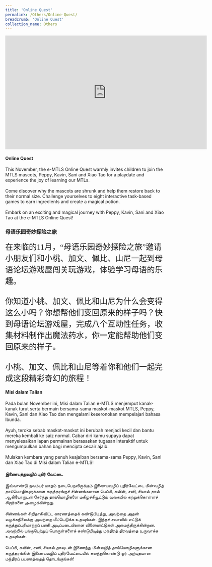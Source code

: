 ```yaml
---
title: 'Online Quest'
permalink: /Others/Online-Quest/
breadcrumb: 'Online Quest'
collection_name: Others
---
```


<!-- Global site tag (gtag.js) - Google Ads: 726049306 -->
<script async src="https://www.googletagmanager.com/gtag/js?id=AW-726049306"></script>
<script>
  window.dataLayer = window.dataLayer || [];
  function gtag(){dataLayer.push(arguments);}
  gtag('js', new Date());

  gtag('config', 'AW-726049306');
</script>
<iframe src="https://player.vimeo.com/video/452631885" width="640" height="360" frameborder="0" allow="autoplay; fullscreen" allowfullscreen></iframe>
<h4>Online Quest</h4>
<span style="text-align:justify;">This November, the e-MTLS Online Quest warmly invites children to join the MTLS mascots, Peppy, Kavin, Sani and Xiao Tao for a playdate and experience the joy of learning our MTLs. <br/><br/></span>
<span style="text-align:justify;">Come discover why the mascots are shrunk and help them restore back to their normal size. Challenge yourselves to eight interactive task-based games to earn ingredients and create a magical potion. <br/><br/></span>
Embark on an exciting and magical journey with Peppy, Kavin, Sani and Xiao Tao at the e-MTLS Online Quest!

<h3 style="font-family:KaiTi">母语乐园奇妙探险之旅</h3>
<span style="font-family:KaiTi; font-size:25px;text-align:justify;">在来临的11月，“母语乐园奇妙探险之旅”邀请小朋友们和小桃、加文、佩比、山尼一起到母语论坛游戏屋闯关玩游戏，体验学习母语的乐趣。<br/><br/></span>
<span style="font-family:KaiTi; font-size:25px;text-align:justify;">你知道小桃、加文、佩比和山尼为什么会变得这么小吗？你想帮他们变回原来的样子吗？快到母语论坛游戏屋，完成八个互动性任务，收集材料制作出魔法药水，你一定能帮助他们变回原来的样子。<br/><br/></span>
<span style="font-family:KaiTi; font-size:25px;text-align:justify;">小桃、加文、佩比和山尼等着你和他们一起完成这段精彩奇幻的旅程！</span>

<h4>Misi dalam Talian</h4>
<span style="text-align:justify;">Pada bulan November ini, Misi dalam Talian e-MTLS menjemput kanak-kanak turut serta bermain bersama-sama maskot-maskot MTLS, Peppy, Kavin, Sani dan Xiao Tao dan mengalami keseronokan mempelajari bahasa Ibunda. <br/><br/></span>
<span style="text-align:justify;">Ayuh, teroka sebab maskot-maskot ini berubah menjadi kecil dan bantu mereka kembali ke saiz normal. Cabar diri kamu supaya dapat menyelesaikan lapan permainan berasaskan tugasan interaktif untuk mengumpulkan bahan bagi  mencipta cecair ajaib. <br/><br/></span>
<span style="text-align:justify;">Mulakan kembara yang penuh keajaiban bersama-sama Peppy, Kavin, Sani dan Xiao Tao di Misi dalam Talian e-MTLS!</span>

<h4>இணையத்துவழிப் புதிர் வேட்டை   </h4>
<span style="text-align:justify;">இவ்வாண்டு நவம்பர் மாதம் நடைபெறவிருக்கும் இணையவழிப் புதிர்வேட்டை மின்வழித் தாய்மொழிகளுக்கான கருத்தரங்குச் சின்னங்களான பெப்பி, கவின், சனி, சியாவ் தாவ்  ஆகியோருடன் சேர்ந்து தாய்மொழிகளை மகிழ்ச்சியூட்டும் வகையில் கற்றுக்கொள்ளச் சிறார்களை அழைக்கின்றது.<br/><br/></span>
<span style="text-align:justify;">சின்னங்கள் சிறிதாகிவிட்ட காரணத்தைக் கண்டுபிடித்து, அவற்றை அதன் வழக்கநிலைக்கு அவற்றை மீட்டெடுக்க உதவுங்கள். இந்தச் சவாலில் எட்டுக் கருத்துப்பரிமாற்றப் பணி அடிப்படையிலான விளையாட்டுகள் அமைந்திருக்கின்றன. அவற்றில் பங்குபெற்றுப் பொருள்களைக் கண்டுபிடித்து மந்திரத் திரவத்தை உருவாக்க உதவுங்கள்.<br/><br/></span>
<span style="text-align:justify;">பெப்பி, கவின், சனி, சியாவ் தாவுடன் இணைந்து மின்வழித் தாய்மொழிகளுக்கான கருத்தரங்கின் இணையவழிப் புதிர்வேட்டையில் கலந்துகொண்டு ஓர் அற்புதமான மந்திரப் பயணத்தைத் தொடங்குங்கள்!</span>

